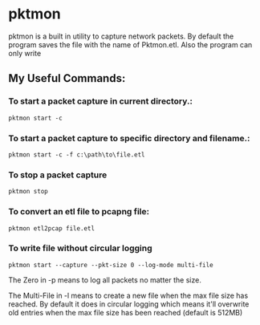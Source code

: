 # pktmon

pktmon is a built in utility to capture network packets. By default the program saves the file with the name of Pktmon.etl. Also the program can only write 

## My Useful Commands:

### To start a packet capture in current directory.:
```
pktmon start -c
```

### To start a packet capture to specific directory and filename.:
```
pktmon start -c -f c:\path\to\file.etl
```

### To stop a packet capture
```
pktmon stop
```

### To convert an etl file to pcapng file:
```
pktmon etl2pcap file.etl
```

### To write file without circular logging
```
pktmon start --capture --pkt-size 0 --log-mode multi-file
```
The Zero in -p means to log all packets no matter the size.

The Multi-File in -l means to create a new file when the max file size has reached. By default it does in circular logging which means it'll overwrite old entries when the max file size has been reached (default is 512MB)
